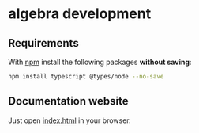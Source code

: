 # algebra development

## Requirements

With [npm](https://www.npmjs.com/) install the following packages **without saving**:

```sh
npm install typescript @types/node --no-save
```

## Documentation website

Just open [index.html](index.html) in your browser.
